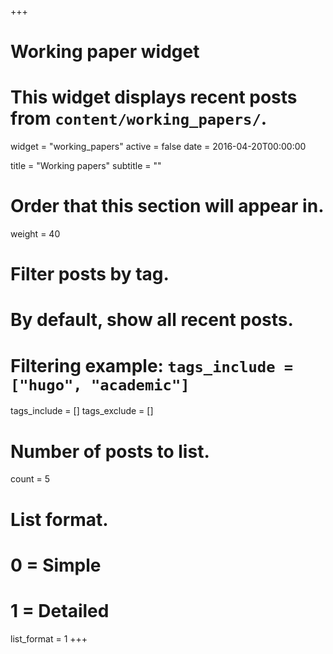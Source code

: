 +++
# Working paper widget
# This widget displays recent posts from `content/working_papers/`.
widget = "working_papers"
active = false
date = 2016-04-20T00:00:00

title = "Working papers"
subtitle = ""

# Order that this section will appear in.
weight = 40

# Filter posts by tag.
#  By default, show all recent posts.
#  Filtering example: `tags_include = ["hugo", "academic"]`
tags_include = []
tags_exclude = []

# Number of posts to list.
count = 5

# List format.
#   0 = Simple
#   1 = Detailed
list_format = 1
+++

